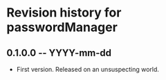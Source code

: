 # Revision history for passwordManager

## 0.1.0.0 -- YYYY-mm-dd

* First version. Released on an unsuspecting world.
